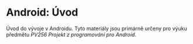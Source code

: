 Android: Úvod
=======

Úvod do vývoje v Androidu. Tyto materiály jsou primárně určeny pro výuku předmětu *PV256 Projekt z programování pro Android*. 
